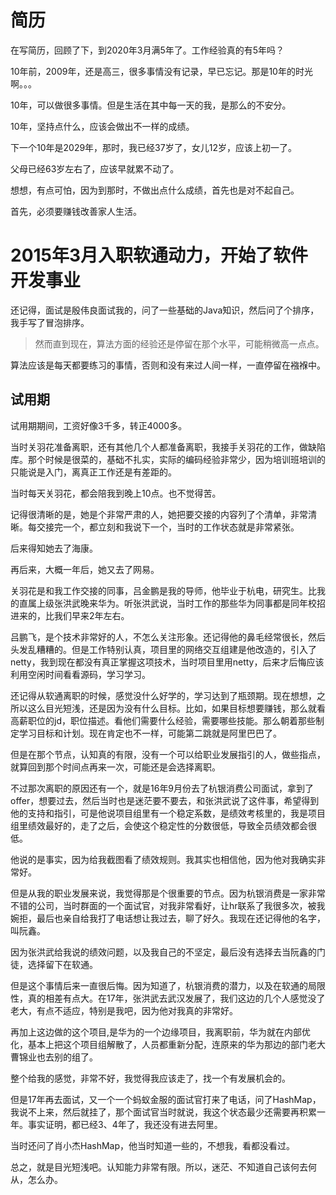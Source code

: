 # 简历

在写简历，回顾了下，到2020年3月满5年了。工作经验真的有5年吗？

10年前，2009年，还是高三，很多事情没有记录，早已忘记。那是10年的时光啊。。。

10年，可以做很多事情。但是生活在其中每一天的我，是那么的不安分。

10年，坚持点什么，应该会做出不一样的成绩。

下一个10年是2029年，那时，我已经37岁了，女儿12岁，应该上初一了。

父母已经63岁左右了，应该早就累不动了。

想想，有点可怕，因为到那时，不做出点什么成绩，首先也是对不起自己。

首先，必须要赚钱改善家人生活。

# 2015年3月入职软通动力，开始了软件开发事业

还记得，面试是殷伟良面试我的，问了一些基础的Java知识，然后问了个排序，我手写了冒泡排序。

> 然而直到现在，算法方面的经验还是停留在那个水平，可能稍微高一点点。

算法应该是每天都要练习的事情，否则和没有来过人间一样，一直停留在襁褓中。

## 试用期

试用期期间，工资好像3千多，转正4000多。

当时关羽花准备离职，还有其他几个人都准备离职，我接手关羽花的工作，做缺陷库。那个时候是很菜的，基础不扎实，实际的编码经验非常少，因为培训班培训的只能说是入门，离真正工作还是有差距的。

当时每天关羽花，都会陪我到晚上10点。也不觉得苦。

记得很清晰的是，她是个非常严肃的人，她把要交接的内容列了个清单，非常清晰。每交接完一个，都立刻和我说下一个，当时的工作状态就是非常紧张。

后来得知她去了海康。

再后来，大概一年后，她又去了网易。

关羽花是和我工作交接的同事，吕金鹏是我的导师，他毕业于杭电，研究生。比我的直属上级张洪武晚来华为。听张洪武说，当时工作的那些华为同事都是同年校招进来的，比我们早来2年左右。

吕鹏飞，是个技术非常好的人，不怎么关注形象。还记得他的鼻毛经常很长，然后头发乱糟糟的。但是工作特别认真，项目里的网络交互组建是他改造的，引入了netty，我到现在都没有真正掌握这项技术，当时项目里用netty，后来才后悔应该利用空闲时间看看源码，学习学习。

还记得从软通离职的时候，感觉没什么好学的，学习达到了瓶颈期。现在想想，之所以这么目光短浅，还是因为没有什么目标。比如，如果目标想要赚钱，那么就看高薪职位的jd，职位描述。看他们需要什么经验，需要哪些技能。那么朝着那些制定学习目标和计划。现在肯定也不一样，可能第二跳就是阿里巴巴了。

但是在那个节点，认知真的有限，没有一个可以给职业发展指引的人，做些指点，就算回到那个时间点再来一次，可能还是会选择离职。

不过那次离职的原因还有一个，就是16年9月份去了杭银消费公司面试，拿到了offer，想要过去，然后当时也是迷茫要不要去，和张洪武说了这件事，希望得到他的支持和指引，可是他说项目组里有一个稳定系数，是绩效考核里的，我是项目组里绩效最好的，走了之后，会使这个稳定性的分数很低，导致全员绩效都会很低。

他说的是事实，因为给我截图看了绩效规则。我其实也相信他，因为他对我确实非常好。

但是从我的职业发展来说，我觉得那是个很重要的节点。因为杭银消费是一家非常不错的公司，当时群面的一个面试官，对我非常看好，让hr联系了我很多次，被我婉拒，最后也亲自给我打了电话想让我过去，聊了好久。我现在还记得他的名字，叫阮鑫。

因为张洪武给我说的绩效问题，以及我自己的不坚定，最后没有选择去当阮鑫的门徒，选择留下在软通。

但是这个事情后来一直很后悔。因为知道了，杭银消费的潜力，以及在软通的局限性，真的相差有点大。在17年，张洪武去武汉发展了，我们这边的几个人感觉没了老大，有点不适应，特别是我吧，因为他对我真的非常好。

再加上这边做的这个项目,是华为的一个边缘项目，我离职前，华为就在内部优化，基本上把这个项目组解散了，人员都重新分配，连原来的华为那边的部门老大曹锦业也去别的组了。

整个给我的感觉，非常不好，我觉得我应该走了，找一个有发展机会的。

但是17年再去面试，又一个一个蚂蚁金服的面试官打来了电话，问了HashMap，我说不上来，然后就挂了，那个面试官当时就说，我这个状态最少还需要再积累一年。事实证明，都已经3、4年了，我还没有进去阿里。

当时还问了肖小杰HashMap，他当时知道一些的，不想我，看都没看过。

总之，就是目光短浅吧。认知能力非常有限。所以，迷茫、不知道自己该何去何从，怎么办。





